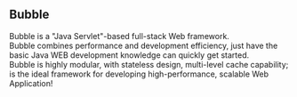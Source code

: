 Bubble
---------
Bubble is a "Java Servlet"-based full-stack Web framework.</br>
Bubble combines performance and development efficiency, just have the basic Java WEB development knowledge can quickly get started.</br>
Bubble is highly modular, with stateless design, multi-level cache capability; is the ideal framework for developing high-performance, scalable Web Application!</br>

